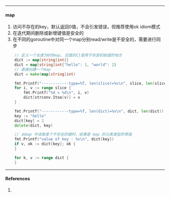 

------

#### map

1. 访问不存在的key，默认返回0值，不会引发错误，但推荐使用ok idiom模式
2. 在迭代期间删除或新增键值是安全的
3. 在不同的goroutine中对同一个map分别read/write是不安全的，需要进行同步



```go
	// 定义一个长度为0的map, 后面的{}是用于存放初始值的地方
    dict := map[string]int{}
    dict = map[string]int{"hello": 1, "world": 2}
    // 直接创建一个map
    dict = make(map[string]int)

	fmt.Printf("------------type=%T, len(slice)=%v\n", slice, len(slice))
	for i, v := range slice {
		fmt.Printf("%d = %d\n", i, v)
		dict[strconv.Itoa(v)] = v
	}

	fmt.Printf("------------type=%T, len(dict)=%v\n", dict, len(dict))
	key := "hello"
	dict[key] = 2
	delete(dict, key)

	// 从map 中读取某个不存在的键时，结果是 map 的元素类型的零值
	fmt.Printf("value of key : %v\n", dict[key])
	if v, ok := dict[key]; ok {
	}

	for k, v := range dict {
	}

```



------

#### References

1. 